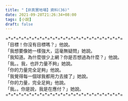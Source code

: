```yaml
---
title: "【非真實地場】資料(36)"
date: 2021-09-28T21:26:34+08:00
tags: [小說]
draft: false
---
```


=\*=\*=\*=\*=\*=\*=\*=\*=\*=\*=\*=\*=\*=\*=\*=\*=\*=\*=\*=\*=\*=\*=  
「目標！你沒有目標嗎？」他說。  
「我想要像她一樣強大，這毫無疑問」她說。  
「我知道。為什麼很少上網？你是否想過為什麼？」他說。  
「我。。我，也許力量不夠」她說。   
「你的力量完全足夠」他說。   
「我覺得每一個球我都用力去接了」她說。  
「你的力量，完全足夠」他說。   
「我。。你是說，我是在應付？」她說。  
=\*=\*=\*=\*=\*=\*=\*=\*=\*=\*=\*=\*=\*=\*=\*=\*=\*=\*=\*=\*=\*=\*=  